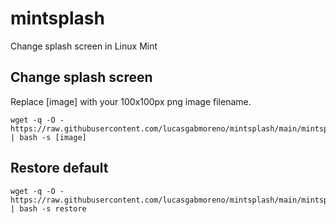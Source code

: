 # mintsplash
Change splash screen in Linux Mint

## Change splash screen
Replace [image] with your 100x100px png image filename.
```
wget -q -O - https://raw.githubusercontent.com/lucasgabmoreno/mintsplash/main/mintsplash.sh | bash -s [image]
```

## Restore default
```
wget -q -O - https://raw.githubusercontent.com/lucasgabmoreno/mintsplash/main/mintsplash.sh | bash -s restore
```
